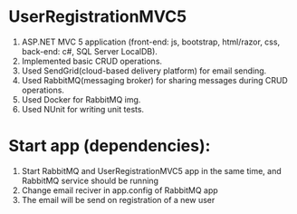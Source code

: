 # UserRegistrationMVC5

1. ASP.NET MVC 5 application (front-end: js, bootstrap, html/razor, css, back-end: c#, SQL Server LocalDB).
2. Implemented basic CRUD operations.
3. Used SendGrid(cloud-based delivery platform) for email sending.
4. Used RabbitMQ(messaging broker) for sharing messages during CRUD operations.
5. Used Docker for RabbitMQ img.
6. Used NUnit for writing unit tests.



# Start app (dependencies):
1. Start RabbitMQ and UserRegistrationMVC5 app in the same time, and RabbitMQ service should be running
2. Change email reciver in app.config of RabbitMQ app
3. The email will be send on registration of a new user

